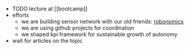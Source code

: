 - TODO lecture at [[bootcamp]]
- efforts
	- we are building sensor network with our old friends: [robonomics](https://robonomics.network/)
	- we are using github projects for coordination
	- we shaped kpi framework for sustainable growth of autonomy
- wait for articles on the topic